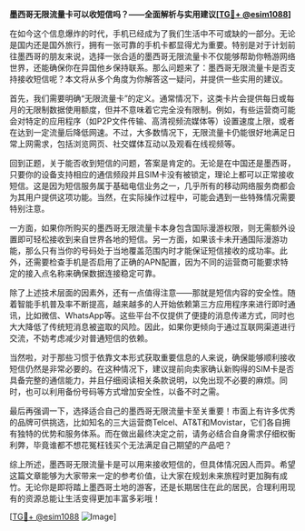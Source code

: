 **墨西哥无限流量卡可以收短信吗？——全面解析与实用建议[[TG💪+ @esim1088](https://t.me/s/esim1088)]**

在如今这个信息爆炸的时代，手机已经成为了我们生活中不可或缺的一部分。无论是国内还是国外旅行，拥有一张可靠的手机卡都显得尤为重要。特别是对于计划前往墨西哥的朋友来说，选择一张合适的墨西哥无限流量卡不仅能够帮助你畅游网络世界，还能确保你在异国他乡保持联系。那么问题来了：墨西哥无限流量卡是否支持接收短信呢？本文将从多个角度为你解答这一疑问，并提供一些实用的建议。

首先，我们需要明确“无限流量卡”的定义。通常情况下，这类卡片会提供每日或每月的无限制数据使用额度，但并不意味着它完全没有限制。例如，有些运营商可能会对特定的应用程序（如P2P文件传输、高清视频流媒体等）设置速度上限，或者在达到一定流量后降低网速。不过，大多数情况下，无限流量卡仍能很好地满足日常上网需求，包括浏览网页、社交媒体互动以及观看在线视频等。

回到正题，关于能否收到短信的问题，答案是肯定的。无论是在中国还是墨西哥，只要你的设备支持相应的通信频段并且SIM卡没有被锁定，理论上都可以正常接收短信。这是因为短信服务属于基础电信业务之一，几乎所有的移动网络服务商都会为其用户提供这项功能。当然，在实际操作过程中，可能会遇到一些特殊情况需要特别注意。

一方面，如果你所购买的墨西哥无限流量卡本身包含国际漫游权限，则无需额外设置即可轻松接收到来自世界各地的短信。另一方面，如果该卡未开通国际漫游功能，那么只有当你的号码处于当地覆盖范围内时才能保证短信接收的成功率。此外，还需要检查手机是否启用了正确的APN配置，因为不同的运营商可能要求特定的接入点名称来确保数据连接稳定可靠。

除了上述技术层面的因素外，还有一点值得注意——那就是短信内容的安全性。随着智能手机普及率不断提高，越来越多的人开始依赖第三方应用程序来进行即时通讯，比如微信、WhatsApp等。这些平台不仅提供了便捷的消息传递方式，同时也大大降低了传统短消息被盗取的风险。因此，如果你更倾向于通过互联网渠道进行交流，不妨考虑减少对普通短信的依赖。

当然啦，对于那些习惯于依靠文本形式获取重要信息的人来说，确保能够顺利接收短信仍然是非常必要的。在这种情况下，建议提前向卖家确认新购得的SIM卡是否具备完整的通信能力，并且仔细阅读相关条款说明，以免出现不必要的麻烦。同时，也可以利用备份号码等方式增加安全性，以备不时之需。

最后再强调一下，选择适合自己的墨西哥无限流量卡至关重要！市面上有许多优秀的品牌可供挑选，比如知名的三大运营商Telcel、AT&T和Movistar，它们各自拥有独特的优势和服务体系。而在做出最终决定之前，请务必结合自身需求仔细权衡利弊，毕竟谁都不想花冤枉钱买个无法满足自己期望的产品吧？

综上所述，墨西哥无限流量卡是可以用来接收短信的，但具体情况因人而异。希望这篇文章能够为大家带来一定的参考价值，让大家在规划未来旅程时更加胸有成竹。无论你是即将踏上墨西哥土地的游客，还是长期居住在此的居民，合理利用现有的资源总能让生活变得更加丰富多彩哦！

[[TG💪+ @esim1088](https://t.me/s/esim1088) ![Image](https://i.postimg.cc/4NQfJmqS/Snipaste-2025-05-13-00-14-12.png)]